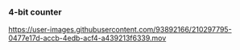 ### 4-bit counter

https://user-images.githubusercontent.com/93892166/210297795-0477e17d-accb-4edb-acf4-a439213f6339.mov

